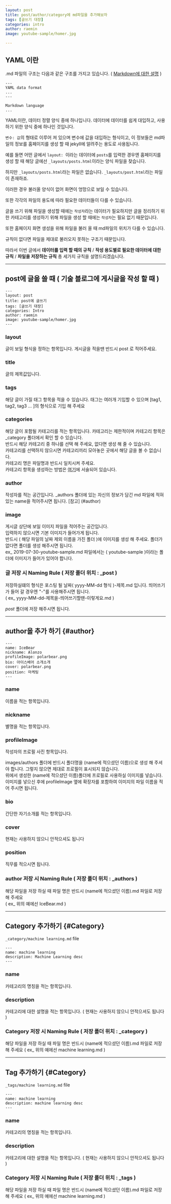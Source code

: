 ```yaml
---
layout: post
title: post/author/category에 md파일을 추가해보자
tags: [글쓰기 대장]
categories: intro
author: raemin
image: youtube-sample/homer.jpg

---
```


## YAML 이란

.md 파일의 구조는 다음과 같은 구조를 가지고 있습니다. ( [Markdown에 대한 설명](http://localhost:4001/intro/2019/08/22/md-%ED%8C%8C%EC%9D%BC-%EB%AC%B8%EB%B2%95.html) )

```shell
---
YAML data format
...
---

Markdown language
...

```

YAML이란, 데이터 정렬 양식 중에 하나입니다. 데이터에 데이터를 쉽게 대입하고, 사용하기 위한 양식 중에 하나인 것입니다.  

`변수: 값`의 형태로 이루어 져 있으며 변수에 값을 대입하는 형식이고, 이 정보들은 md파일의 정보를 홈페이지를 생성 할 때 jekyll에 알려주는 용도로 사용됩니다.  

예를 들면 어떤 글에서 `layout: `이라는 데이터에 `posts`를 입력한 경우엔 홈페이지를 생성 할 때 해당 글에선 `_layouts/posts.html`이라는 양식 파일을 찾습니다.

하지만 `_layouts/posts.html`라는 파일은 없습니다. `_layouts/post.html`라는 파일이 존재하죠.

이러한 경우 불러올 양식이 없어 화면이 엉망으로 보일 수 있습니다.

또한 각각의 파일의 용도에 따라 필요한 데이터들이 다를 수 있습니다.  

글을 쓰기 위해 파일을 생성할 때에는 `작성자`라는 데이터가 필요하지만 글을 정리하기 위한 카테고리를 생성하기 위해 파일을 생성 할 때에는 `작성자`는 필요 없기 때문입니다.  

또한 홈페이지 화면 생성을 위해 파일을 불러 올 때 md파일의 위치가 다를 수 있습니다.

규칙이 없다면 파일을 제대로 불러오지 못하는 구조기 때문입니다.

따라서 이번 글에서 **데이터를 입력 할 때의 규칙** / **작성 용도별로 필요한 데이터에 대한 규칙** / **파일을 저장하는 규칙** 총 세가지 규칙을 설명드리겠습니다.  

***

## post에 글을 쓸 때 ( 기술 블로그에 게시글을 작성 할 때 )

```shell
---
layout: post
title: post에 글쓰기
tags: [글쓰기 대장]
categories: Intro
author: raemin
image: youtube-sample/homer.jpg
---
```

### layout
글이 보일 형식을 정하는 항목입니다. 게시글을 적을땐 반드시 post 로 적어주세요.  

### title
글의 제목값입니다.  

### tags
해당 글이 가질 태그 항목을 적을 수 있습니다. 태그는 여러개 기입할 수 있으며 [tag1, tag2, tag3 ... ]의 형식으로 기입 해 주세요  

### categories
해당 글이 포함될 카테고리를 적는 항목입니다. 
카테고리는 제한적이며 카테고리 항목은 _category 폴더에서 확인 할 수 있습니다.   
반드시 해당 카테고리 중 하나를 선택 해 주세요, 없다면 생성 해 줄 수 있습니다.    
카테고리를 선택하지 않으시면 카테고리끼리 모아놓은 곳에서 해당 글을 볼 수 없습니다.  
카테고리 명은 파일명과 반드시 일치시켜 주세요.  
카테고리 항목을 생성하는 방법은 [여기](#Category)에 서술되어 있습니다.  

### author
작성자를 적는 공간입니다. _authors 폴더에 있는 자신의 정보가 담긴 md 파일에 적혀있는 name을 적어주시면 됩니다. [참고] (#author)  

### image
게시글 상단에 보일 이미지 파일을 적어주는 공간입니다.  
입력하지 않으시면 기본 이미지가 들어가게 됩니다.  
반드시 ( 해당 파일의 날짜 제외 이름을 가진 폴더 )에 이미지를 생성 해 주세요. 폴더가 없다면 폴더를 생성 해주시면 됩니다.  
ex_ 2019-07-30-youtube-sample.md 파일에서는 ( youtube-sample )이라는 폴더에 이미지가 들어가 있어야 합니다.

### 글 저장 시 Naming Rule ( 저장 폴더 위치 : _post )
저장하실떄의 형식은 포스팅 될 날짜( yyyy-MM-dd 형식 )-제목.md 입니다. 띄어쓰기가 들어 갈 경우엔 "-"를 사용해주시면 됩니다.  
( ex_ yyyy-MM-dd-제목을-띄어쓰기할땐-이렇게요.md )

_post_ 폴더에 저장 해주시면 됩니다.

***

## author을 추가 하기 {#author}

```shell
---
name: IceBear
nickname: Alonzo
profileImage: polarbear.png
bio: 아이스베어 소개소개
cover: polarbear.png
position: 마케팅
---
```

### name
이름을 적는 항목입니다.

### nickname
별명을 적는 항목입니다.  

### profileImage
작성자의 프로필 사진 항목입니다.

images/authors 폴더에 반드시 폴더명을 (name에 적으셨던 이름)으로 생성 해 주셔야 합니다. 그렇지 않으면 제대로 프로필이 표시되지 않습니다.  
위에서 생성한 (name에 적으셨던 이름)폴더에 프로필로 사용하실 이미지를 넣습니다.    
이미지를 넣으신 후에 profileImage 옆에 확장자를 포함하여 이미지의 파일 이름을 적어 주시면 됩니다.  

### bio
간단한 자기소개를 적는 항목입니다.

### cover
현재는 사용하지 않으니 안적으셔도 됩니다

### position
직무를 적으시면 됩니다.

### author 저장 시 Naming Rule ( 저장 폴더 위치 : _authors )  
해당 파일을 저장 하실 때 파일 명은 반드시 (name에 적으셨던 이름).md 파일로 저장 해 주세요  
( ex_ 위의 예에선 IceBear.md )  

***

## Category 추가하기 {#Category}

`_category/machine learning.md` file  
```shell
---
name: machine learning
description: Machine Learning desc
---
```

### name
카테고리의 명칭을 적는 항목입니다.

### description
카테고리에 대한 설명을 적는 항목입니다. ( 현재는 사용하지 않으니 안적으셔도 됩니다 )

### Category 저장 시 Naming Rule ( 저장 폴더 위치 : _category )  
해당 파일을 저장 하실 때 파일 명은 반드시 (name에 적으셨던 이름).md 파일로 저장 해 주세요
( ex_ 위의 예에선 machine learning.md )

***

## Tag 추가하기 {#Category}

`_tags/machine learning.md` file  

```shell
---
name: machine learning
description: machine learning desc
---
```

### name
카테고리의 명칭을 적는 항목입니다.

### description
카테고리에 대한 설명을 적는 항목입니다. ( 현재는 사용하지 않으니 안적으셔도 됩니다 )

### Category 저장 시 Naming Rule ( 저장 폴더 위치 : _tags )  
해당 파일을 저장 하실 때 파일 명은 반드시 (name에 적으셨던 이름).md 파일로 저장 해 주세요
( ex_ 위의 예에선 machine learning.md )
